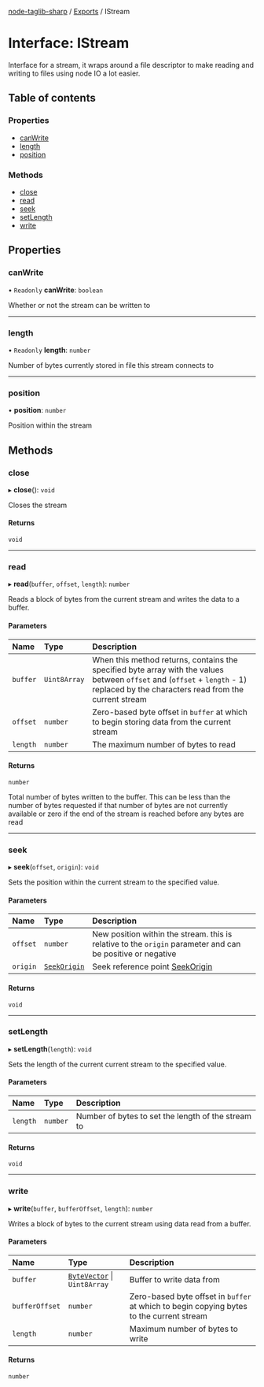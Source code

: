 [node-taglib-sharp](../README.md) / [Exports](../modules.md) / IStream

# Interface: IStream

Interface for a stream, it wraps around a file descriptor to make reading and writing to files
using node IO a lot easier.

## Table of contents

### Properties

- [canWrite](IStream.md#canwrite)
- [length](IStream.md#length)
- [position](IStream.md#position)

### Methods

- [close](IStream.md#close)
- [read](IStream.md#read)
- [seek](IStream.md#seek)
- [setLength](IStream.md#setlength)
- [write](IStream.md#write)

## Properties

### canWrite

• `Readonly` **canWrite**: `boolean`

Whether or not the stream can be written to

---

### length

• `Readonly` **length**: `number`

Number of bytes currently stored in file this stream connects to

---

### position

• **position**: `number`

Position within the stream

## Methods

### close

▸ **close**(): `void`

Closes the stream

#### Returns

`void`

---

### read

▸ **read**(`buffer`, `offset`, `length`): `number`

Reads a block of bytes from the current stream and writes the data to a buffer.

#### Parameters

| Name     | Type         | Description                                                                                                                                                                        |
| :------- | :----------- | :--------------------------------------------------------------------------------------------------------------------------------------------------------------------------------- |
| `buffer` | `Uint8Array` | When this method returns, contains the specified byte array with the values between `offset` and (`offset` + `length` - 1) replaced by the characters read from the current stream |
| `offset` | `number`     | Zero-based byte offset in `buffer` at which to begin storing data from the current stream                                                                                          |
| `length` | `number`     | The maximum number of bytes to read                                                                                                                                                |

#### Returns

`number`

Total number of bytes written to the buffer. This can be less than the
number of bytes requested if that number of bytes are not currently available or zero if
the end of the stream is reached before any bytes are read

---

### seek

▸ **seek**(`offset`, `origin`): `void`

Sets the position within the current stream to the specified value.

#### Parameters

| Name     | Type                                   | Description                                                                                                |
| :------- | :------------------------------------- | :--------------------------------------------------------------------------------------------------------- |
| `offset` | `number`                               | New position within the stream. this is relative to the `origin` parameter and can be positive or negative |
| `origin` | [`SeekOrigin`](../enums/SeekOrigin.md) | Seek reference point [SeekOrigin](../enums/SeekOrigin.md)                                                  |

#### Returns

`void`

---

### setLength

▸ **setLength**(`length`): `void`

Sets the length of the current current stream to the specified value.

#### Parameters

| Name     | Type     | Description                                        |
| :------- | :------- | :------------------------------------------------- |
| `length` | `number` | Number of bytes to set the length of the stream to |

#### Returns

`void`

---

### write

▸ **write**(`buffer`, `bufferOffset`, `length`): `number`

Writes a block of bytes to the current stream using data read from a buffer.

#### Parameters

| Name           | Type                                                     | Description                                                                              |
| :------------- | :------------------------------------------------------- | :--------------------------------------------------------------------------------------- |
| `buffer`       | [`ByteVector`](../classes/ByteVector.md) \| `Uint8Array` | Buffer to write data from                                                                |
| `bufferOffset` | `number`                                                 | Zero-based byte offset in `buffer` at which to begin copying bytes to the current stream |
| `length`       | `number`                                                 | Maximum number of bytes to write                                                         |

#### Returns

`number`
